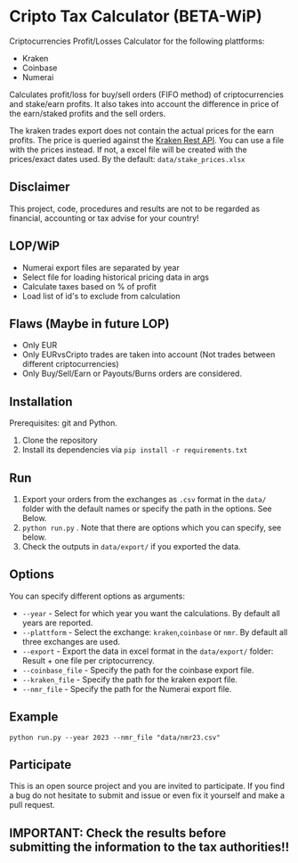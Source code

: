 # Cripto Tax Calculator (BETA-WiP)

Criptocurrencies Profit/Losses Calculator for the following plattforms:

- Kraken
- Coinbase
- Numerai

Calculates profit/loss for buy/sell orders (FIFO method) of criptocurrencies and stake/earn profits. It also takes into account the difference in price of the earn/staked profits and the sell orders.

The kraken trades export does not contain the actual prices for the earn profits. The price is queried against the [Kraken Rest API](https://docs.kraken.com/rest/#tag/Spot-Market-Data/operation/getOHLCData). You can use a file with the prices instead. If not, a excel file will be created with the prices/exact dates used. By the default: ``data/stake_prices.xlsx``

## Disclaimer
This project, code, procedures and results are not to be regarded as financial, accounting or tax advise for your country!

## LOP/WiP
- Numerai export files are separated by year
- Select file for loading historical pricing data in args
- Calculate taxes based on % of profit
- Load list of id's to exclude from calculation

## Flaws (Maybe in future LOP)
- Only EUR
- Only EURvsCripto trades are taken into account (Not trades between different criptocurrencies)
- Only Buy/Sell/Earn or Payouts/Burns orders are considered.

## Installation
Prerequisites: git and Python.

1. Clone the repository
2. Install its dependencies via ``pip install -r requirements.txt``

## Run
1. Export your orders from the exchanges as ``.csv`` format in the ``data/`` folder with the default names or specify the path in the options. See Below.
2. ``python run.py`` . Note that there are options which you can specify, see below.
3. Check the outputs in ``data/export/`` if you exported the data. 

## Options
You can specify different options as arguments:

- ``--year`` - Select for which year you want the calculations. By default all years are reported.
- ``--plattform`` - Select the exchange: ``kraken``,``coinbase`` or ``nmr``. By default all three exchanges are used. 
- ``--export`` - Export the data in excel format in the ``data/export/`` folder: Result + one file per criptocurrency. 
- ``--coinbase_file`` - Specify the path for the coinbase export file.
- ``--kraken_file`` - Specify the path for the kraken export file.
- ``--nmr_file`` - Specify the path for the Numerai export file.

## Example

``python run.py --year 2023 --nmr_file "data/nmr23.csv"``

## Participate

This is an open source project and you are invited to participate. If you find a bug do not hesitate to submit and issue or even fix it yourself and make a pull request.

## IMPORTANT: Check the results before submitting the information to the tax authorities!!

